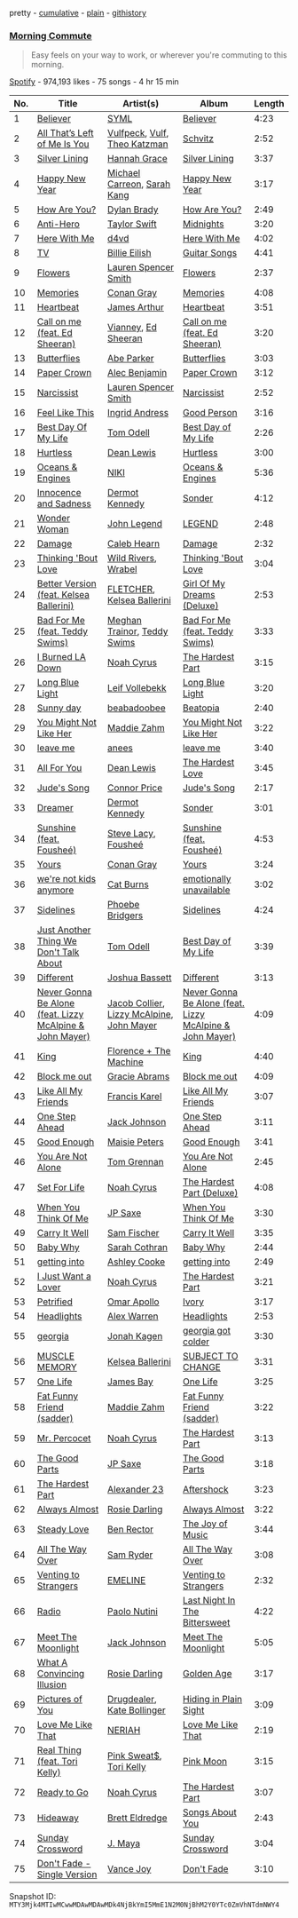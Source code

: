 pretty - [cumulative](/playlists/cumulative/37i9dQZF1DX2MyUCsl25eb.md) - [plain](/playlists/plain/37i9dQZF1DX2MyUCsl25eb) - [githistory](https://github.githistory.xyz/mackorone/spotify-playlist-archive/blob/main/playlists/plain/37i9dQZF1DX2MyUCsl25eb)

### [Morning Commute](https://open.spotify.com/playlist/37i9dQZF1DX2MyUCsl25eb)

> Easy feels on your way to work, or wherever you're commuting to this morning.

[Spotify](https://open.spotify.com/user/spotify) - 974,193 likes - 75 songs - 4 hr 15 min

| No. | Title | Artist(s) | Album | Length |
|---|---|---|---|---|
| 1 | [Believer](https://open.spotify.com/track/4QthYp34wrGAPQEvbz9QNS) | [SYML](https://open.spotify.com/artist/6AyATGg7mDgBlZ4N5uNog0) | [Believer](https://open.spotify.com/album/0h77eG0HVYZ2ki4T9qIHou) | 4:23 |
| 2 | [All That’s Left of Me Is You](https://open.spotify.com/track/54Aa3U7MwohGZz56LMi0Ng) | [Vulfpeck](https://open.spotify.com/artist/7pXu47GoqSYRajmBCjxdD6), [Vulf](https://open.spotify.com/artist/1kkjXmcMmibTegsw0JtDwv), [Theo Katzman](https://open.spotify.com/artist/2a4lU7F8toqKpb5v6Ftqya) | [Schvitz](https://open.spotify.com/album/3TcGOgTAOLfRN69R74hxmI) | 2:52 |
| 3 | [Silver Lining](https://open.spotify.com/track/5OqNp1GnyErifeRgHgBdNn) | [Hannah Grace](https://open.spotify.com/artist/597GQ9dmhOQoBfqmfQINKB) | [Silver Lining](https://open.spotify.com/album/6L53ehiafsAH3fzCJQcuGk) | 3:37 |
| 4 | [Happy New Year](https://open.spotify.com/track/5pylf1BFd80ENsoxC0k8g3) | [Michael Carreon](https://open.spotify.com/artist/5rYJsXiNw3NxHJfOxtmDuC), [Sarah Kang](https://open.spotify.com/artist/0MBNzfGHTiPYag4DupDXUj) | [Happy New Year](https://open.spotify.com/album/3EYSRZ16OqZaxApUWmKOAP) | 3:17 |
| 5 | [How Are You?](https://open.spotify.com/track/66Ax82JB40Iq5G2YykYMUQ) | [Dylan Brady](https://open.spotify.com/artist/69Lf9TlJ7qID862aDGbZx1) | [How Are You?](https://open.spotify.com/album/7vbuUTprIXVeJEXtEPOn69) | 2:49 |
| 6 | [Anti\-Hero](https://open.spotify.com/track/0V3wPSX9ygBnCm8psDIegu) | [Taylor Swift](https://open.spotify.com/artist/06HL4z0CvFAxyc27GXpf02) | [Midnights](https://open.spotify.com/album/151w1FgRZfnKZA9FEcg9Z3) | 3:20 |
| 7 | [Here With Me](https://open.spotify.com/track/78Sw5GDo6AlGwTwanjXbGh) | [d4vd](https://open.spotify.com/artist/5y8tKLUfMvliMe8IKamR32) | [Here With Me](https://open.spotify.com/album/0OuoHWf8yB0TPzoBWw1R1S) | 4:02 |
| 8 | [TV](https://open.spotify.com/track/3GYlZ7tbxLOxe6ewMNVTkw) | [Billie Eilish](https://open.spotify.com/artist/6qqNVTkY8uBg9cP3Jd7DAH) | [Guitar Songs](https://open.spotify.com/album/1YPWxMpQEC8kcOuefgXbhj) | 4:41 |
| 9 | [Flowers](https://open.spotify.com/track/6Z165JvPnS8PYvGW8oLGLc) | [Lauren Spencer Smith](https://open.spotify.com/artist/79AyR6ATpj2LTPxfb6FX50) | [Flowers](https://open.spotify.com/album/03sQVTmOjeFVi8GsSaJSNV) | 2:37 |
| 10 | [Memories](https://open.spotify.com/track/7AYP21Q4qnxw2WxETEvSRb) | [Conan Gray](https://open.spotify.com/artist/4Uc8Dsxct0oMqx0P6i60ea) | [Memories](https://open.spotify.com/album/2W5QlcRZ0zCwFk3pSK6PZd) | 4:08 |
| 11 | [Heartbeat](https://open.spotify.com/track/2RSHP21KqTUkCfy4xgwuN1) | [James Arthur](https://open.spotify.com/artist/4IWBUUAFIplrNtaOHcJPRM) | [Heartbeat](https://open.spotify.com/album/5Bsydl8rvTJkqZBFU8vv0d) | 3:51 |
| 12 | [Call on me \(feat\. Ed Sheeran\)](https://open.spotify.com/track/2RO4aPByijQUqBZhYm1apz) | [Vianney](https://open.spotify.com/artist/4Nrd0CtP8txoQhnnlRA6V6), [Ed Sheeran](https://open.spotify.com/artist/6eUKZXaKkcviH0Ku9w2n3V) | [Call on me \(feat\. Ed Sheeran\)](https://open.spotify.com/album/23uCYiDGcfNkrKbGAfMTLx) | 3:20 |
| 13 | [Butterflies](https://open.spotify.com/track/6Xa2rrTpSLkpx887Y115mO) | [Abe Parker](https://open.spotify.com/artist/5V61WloeXM3XLslOqJ8RES) | [Butterflies](https://open.spotify.com/album/2x3wUvuuBFYY0XEcm3Xp1U) | 3:03 |
| 14 | [Paper Crown](https://open.spotify.com/track/2fB0qwP98V9Yrv3mgR6IJJ) | [Alec Benjamin](https://open.spotify.com/artist/5IH6FPUwQTxPSXurCrcIov) | [Paper Crown](https://open.spotify.com/album/7sQDzWYBQavRBvvamkslFe) | 3:12 |
| 15 | [Narcissist](https://open.spotify.com/track/23oYG6HAbahMQEtjk0M7GK) | [Lauren Spencer Smith](https://open.spotify.com/artist/79AyR6ATpj2LTPxfb6FX50) | [Narcissist](https://open.spotify.com/album/4S2n167mDtS0sMPrHzcvGr) | 2:52 |
| 16 | [Feel Like This](https://open.spotify.com/track/4QWXSTeUHFzU0INh7SNqSU) | [Ingrid Andress](https://open.spotify.com/artist/0jPnVIasXzBYjrlpO5irii) | [Good Person](https://open.spotify.com/album/3Ua9kX869krW1M3UjEJVPv) | 3:16 |
| 17 | [Best Day Of My Life](https://open.spotify.com/track/1MtqOE9Uy6SZjPnBi1X7pQ) | [Tom Odell](https://open.spotify.com/artist/2txHhyCwHjUEpJjWrEyqyX) | [Best Day of My Life](https://open.spotify.com/album/1uwRGASmRNUTbd4KD3A6bw) | 2:26 |
| 18 | [Hurtless](https://open.spotify.com/track/6HJizCbaqaEQG1eLjn341Z) | [Dean Lewis](https://open.spotify.com/artist/3QSQFmccmX81fWCUSPTS7y) | [Hurtless](https://open.spotify.com/album/1WKIR7hhHN1DvJPn09gIST) | 3:00 |
| 19 | [Oceans & Engines](https://open.spotify.com/track/3vZk7OAUjMtVDNC852aNqi) | [NIKI](https://open.spotify.com/artist/2kxP07DLgs4xlWz8YHlvfh) | [Oceans & Engines](https://open.spotify.com/album/2va673nk2JXgCxJeTiZdM9) | 5:36 |
| 20 | [Innocence and Sadness](https://open.spotify.com/track/1nJatkqxWH7TQwBrP39yNd) | [Dermot Kennedy](https://open.spotify.com/artist/5KNNVgR6LBIABRIomyCwKJ) | [Sonder](https://open.spotify.com/album/0YlJpX1XiE8ghnRJCU0Dwv) | 4:12 |
| 21 | [Wonder Woman](https://open.spotify.com/track/3BLWGYOcy1svvsBByeFxLh) | [John Legend](https://open.spotify.com/artist/5y2Xq6xcjJb2jVM54GHK3t) | [LEGEND](https://open.spotify.com/album/0kRBs6M0VbrourQ6fYbCiJ) | 2:48 |
| 22 | [Damage](https://open.spotify.com/track/7M2UiRCmybJ5fuT7Wc2iDR) | [Caleb Hearn](https://open.spotify.com/artist/0EiNdCUwM4B5GkTInLAyuj) | [Damage](https://open.spotify.com/album/0EkRimDVbqb9fGHXYCb2pO) | 2:32 |
| 23 | [Thinking 'Bout Love](https://open.spotify.com/track/0YHH3qK8Ntqxcc2GFkRrPh) | [Wild Rivers](https://open.spotify.com/artist/59sBwR0jPSTrbMtuTkRPN5), [Wrabel](https://open.spotify.com/artist/7r2uG6BlFXKcwmh9ItqlII) | [Thinking 'Bout Love](https://open.spotify.com/album/1L11rcXButW0xA46an3fRP) | 3:04 |
| 24 | [Better Version \(feat\. Kelsea Ballerini\)](https://open.spotify.com/track/4hVTfI6ZXLt0BAeTZhAalr) | [FLETCHER](https://open.spotify.com/artist/5qa31A9HySw3T7MKWI9bGg), [Kelsea Ballerini](https://open.spotify.com/artist/3RqBeV12Tt7A8xH3zBDDUF) | [Girl Of My Dreams \(Deluxe\)](https://open.spotify.com/album/5KbQGzcWL7VgTeLqjftNWH) | 2:53 |
| 25 | [Bad For Me \(feat\. Teddy Swims\)](https://open.spotify.com/track/7fHeyjwJRzbIlGm4DAvLJ1) | [Meghan Trainor](https://open.spotify.com/artist/6JL8zeS1NmiOftqZTRgdTz), [Teddy Swims](https://open.spotify.com/artist/33qOK5uJ8AR2xuQQAhHump) | [Bad For Me \(feat\. Teddy Swims\)](https://open.spotify.com/album/3cz4txvWNPFpw3xiPYVceu) | 3:33 |
| 26 | [I Burned LA Down](https://open.spotify.com/track/4dEUEEbO25gBn2s9dASnYi) | [Noah Cyrus](https://open.spotify.com/artist/55fhWPvDiMpLnE4ZzNXZyW) | [The Hardest Part](https://open.spotify.com/album/4frBxYchAwQD5z8Z6VTrF3) | 3:15 |
| 27 | [Long Blue Light](https://open.spotify.com/track/3gaH1EhTC53WZeFRj3hGtp) | [Leif Vollebekk](https://open.spotify.com/artist/3jzXlBF2157k4exx7idecs) | [Long Blue Light](https://open.spotify.com/album/44nEv2ygRogxTn2EQUUVei) | 3:20 |
| 28 | [Sunny day](https://open.spotify.com/track/12UQIJePnGeLmpVReYpG2w) | [beabadoobee](https://open.spotify.com/artist/35l9BRT7MXmM8bv2WDQiyB) | [Beatopia](https://open.spotify.com/album/2rhNQbqRNxiNQkDXTffe1V) | 2:40 |
| 29 | [You Might Not Like Her](https://open.spotify.com/track/0BqWEdlRUTCsYlLO5jMItB) | [Maddie Zahm](https://open.spotify.com/artist/5dtPlx7yKOo7KdZGyrfFIq) | [You Might Not Like Her](https://open.spotify.com/album/7ueHZMvIaONsn3w56NMMtF) | 3:22 |
| 30 | [leave me](https://open.spotify.com/track/0vrDGR5ZjdDIBUuDep6yXT) | [anees](https://open.spotify.com/artist/2HPqVfdPh9JkBSlFG5hK6h) | [leave me](https://open.spotify.com/album/68002qOu8hxM87YLHG7Bo5) | 3:40 |
| 31 | [All For You](https://open.spotify.com/track/4eE6KCWXbXyEgLK6NtyzPX) | [Dean Lewis](https://open.spotify.com/artist/3QSQFmccmX81fWCUSPTS7y) | [The Hardest Love](https://open.spotify.com/album/17cNWP1FoUxSTwr3ki8MnX) | 3:45 |
| 32 | [Jude's Song](https://open.spotify.com/track/6CKU2H5ZhY27Toecau0JbO) | [Connor Price](https://open.spotify.com/artist/5zixe6AbgXPqt4c1uSl94L) | [Jude's Song](https://open.spotify.com/album/6rp0vpNf14iZJ1QCDJfHo9) | 2:17 |
| 33 | [Dreamer](https://open.spotify.com/track/2k28LZ2gQAwpNn3c4i5XQb) | [Dermot Kennedy](https://open.spotify.com/artist/5KNNVgR6LBIABRIomyCwKJ) | [Sonder](https://open.spotify.com/album/0YlJpX1XiE8ghnRJCU0Dwv) | 3:01 |
| 34 | [Sunshine \(feat\. Fousheé\)](https://open.spotify.com/track/0mRbKcvmbbUtfFyfeFHCJa) | [Steve Lacy](https://open.spotify.com/artist/57vWImR43h4CaDao012Ofp), [Fousheé](https://open.spotify.com/artist/6trIghKwHRUyxwvm66HLHH) | [Sunshine \(feat\. Fousheé\)](https://open.spotify.com/album/7gZSlFN7JLTjoBMEmApXHk) | 4:53 |
| 35 | [Yours](https://open.spotify.com/track/7BpqydHSxMviDR0DNTne6J) | [Conan Gray](https://open.spotify.com/artist/4Uc8Dsxct0oMqx0P6i60ea) | [Yours](https://open.spotify.com/album/2i4vxgeB2Sn97KeBs2vYtO) | 3:24 |
| 36 | [we're not kids anymore](https://open.spotify.com/track/43ZTfozcXRTukqENA3TXqe) | [Cat Burns](https://open.spotify.com/artist/6WFDpw4u23uSpon4BHvFRn) | [emotionally unavailable](https://open.spotify.com/album/3IdEptw0LPQv9qNLbxkdAU) | 3:02 |
| 37 | [Sidelines](https://open.spotify.com/track/4SKvKJaqkRl1bUZWEqTYzl) | [Phoebe Bridgers](https://open.spotify.com/artist/1r1uxoy19fzMxunt3ONAkG) | [Sidelines](https://open.spotify.com/album/7tCdWRuurBiq82DvVDCGgF) | 4:24 |
| 38 | [Just Another Thing We Don't Talk About](https://open.spotify.com/track/2FjX5cfe8tBV4Qd6ELhUNf) | [Tom Odell](https://open.spotify.com/artist/2txHhyCwHjUEpJjWrEyqyX) | [Best Day of My Life](https://open.spotify.com/album/1uwRGASmRNUTbd4KD3A6bw) | 3:39 |
| 39 | [Different](https://open.spotify.com/track/0vJBL4Dx9aVFsHSqdApU3H) | [Joshua Bassett](https://open.spotify.com/artist/4VdV2qRAYBLINR6uU72V1J) | [Different](https://open.spotify.com/album/1ual1IVLCoseGtHPoTpE5D) | 3:13 |
| 40 | [Never Gonna Be Alone \(feat\. Lizzy McAlpine & John Mayer\)](https://open.spotify.com/track/5m9OR6G4lNt9Da6dy1xpHx) | [Jacob Collier](https://open.spotify.com/artist/0QWrMNukfcVOmgEU0FEDyD), [Lizzy McAlpine](https://open.spotify.com/artist/1GmsPCcpKgF9OhlNXjOsbS), [John Mayer](https://open.spotify.com/artist/0hEurMDQu99nJRq8pTxO14) | [Never Gonna Be Alone \(feat\. Lizzy McAlpine & John Mayer\)](https://open.spotify.com/album/0rFjAGsF5UhG8hPeirWaHV) | 4:09 |
| 41 | [King](https://open.spotify.com/track/1VSngtLdJhrlfHkLxTyOXK) | [Florence + The Machine](https://open.spotify.com/artist/1moxjboGR7GNWYIMWsRjgG) | [King](https://open.spotify.com/album/1kGXtKuYw5WuWUsMKKsTOE) | 4:40 |
| 42 | [Block me out](https://open.spotify.com/track/7AX1eCw6qcX54PrDylynJr) | [Gracie Abrams](https://open.spotify.com/artist/4tuJ0bMpJh08umKkEXKUI5) | [Block me out](https://open.spotify.com/album/3gRzJoa3WSp3XUD585RRvN) | 4:09 |
| 43 | [Like All My Friends](https://open.spotify.com/track/70Vjb8pcNJT2HVfDLC2MJo) | [Francis Karel](https://open.spotify.com/artist/2ICBdsgeKJwqgRZv2yU5s6) | [Like All My Friends](https://open.spotify.com/album/41cZLPaKv1sqOsLdbeGGoq) | 3:07 |
| 44 | [One Step Ahead](https://open.spotify.com/track/0MbqHR99kNqNrW3vCmSBRo) | [Jack Johnson](https://open.spotify.com/artist/3GBPw9NK25X1Wt2OUvOwY3) | [One Step Ahead](https://open.spotify.com/album/1CnJ8xFUzWfQUS6MhAkZNt) | 3:11 |
| 45 | [Good Enough](https://open.spotify.com/track/5fuNhRavX030PFZ42Am6Vn) | [Maisie Peters](https://open.spotify.com/artist/2RVvqRBon9NgaGXKfywDSs) | [Good Enough](https://open.spotify.com/album/4eWDu7RMRXyXo6MvqLujDk) | 3:41 |
| 46 | [You Are Not Alone](https://open.spotify.com/track/1p5XERqVW5EnTRoR3I5mBQ) | [Tom Grennan](https://open.spotify.com/artist/5SHxzwjek1Pipl1Yk11UHv) | [You Are Not Alone](https://open.spotify.com/album/68exeZ4qrJuj2Axr5uiKfx) | 2:45 |
| 47 | [Set For Life](https://open.spotify.com/track/6W9w3qHhJMALd82l6do6F3) | [Noah Cyrus](https://open.spotify.com/artist/55fhWPvDiMpLnE4ZzNXZyW) | [The Hardest Part \(Deluxe\)](https://open.spotify.com/album/7jeMBMO8h8d3H7opdsNfIy) | 4:08 |
| 48 | [When You Think Of Me](https://open.spotify.com/track/7t99DAaOhydc0GoqkiqfEi) | [JP Saxe](https://open.spotify.com/artist/66W9LaWS0DPdL7Sz8iYGYe) | [When You Think Of Me](https://open.spotify.com/album/3nQfozW8aZswzUSoJmMpZH) | 3:30 |
| 49 | [Carry It Well](https://open.spotify.com/track/6VgwZIrbmxcmPOYgpuoBeq) | [Sam Fischer](https://open.spotify.com/artist/6L1XC7NrmgWRlwAeLJvVtA) | [Carry It Well](https://open.spotify.com/album/2BW5OzoFjPQySYW14Syiyy) | 3:35 |
| 50 | [Baby Why](https://open.spotify.com/track/7qLUUHpvOezSnNERh4IRPx) | [Sarah Cothran](https://open.spotify.com/artist/3kft86DbqCNr7rjq3pEj0G) | [Baby Why](https://open.spotify.com/album/0zOk2HI3PFMENdCrYXc3gu) | 2:44 |
| 51 | [getting into](https://open.spotify.com/track/0tabwXMEh3t7MkeKa95oIp) | [Ashley Cooke](https://open.spotify.com/artist/2qwXeRk8VBAegbUnf3xdyi) | [getting into](https://open.spotify.com/album/6EJSIvZH0UbqEzuhyxnnC3) | 2:49 |
| 52 | [I Just Want a Lover](https://open.spotify.com/track/6whql8yh4n96c8Zl4MYkVG) | [Noah Cyrus](https://open.spotify.com/artist/55fhWPvDiMpLnE4ZzNXZyW) | [The Hardest Part](https://open.spotify.com/album/4frBxYchAwQD5z8Z6VTrF3) | 3:21 |
| 53 | [Petrified](https://open.spotify.com/track/0G41EUi3xiwUR6iOtXAQCz) | [Omar Apollo](https://open.spotify.com/artist/5FxD8fkQZ6KcsSYupDVoSO) | [Ivory](https://open.spotify.com/album/5z7TD11Qh81Gbf52hd5zAv) | 3:17 |
| 54 | [Headlights](https://open.spotify.com/track/0mzeEr7kHYzVPWF6iTIuwE) | [Alex Warren](https://open.spotify.com/artist/0fTSzq9jAh4c36UVb4V7CB) | [Headlights](https://open.spotify.com/album/2iZdpmmkZ1FmQh179iOc9z) | 2:53 |
| 55 | [georgia](https://open.spotify.com/track/0oWyUnmjpaFWzZNfnQmrGc) | [Jonah Kagen](https://open.spotify.com/artist/5KsRA81UaMVKvLNiwDySfp) | [georgia got colder](https://open.spotify.com/album/0FlFeUoegYdzMZwTOVANE2) | 3:30 |
| 56 | [MUSCLE MEMORY](https://open.spotify.com/track/3rLEBpW17OHOovVl0kcFKZ) | [Kelsea Ballerini](https://open.spotify.com/artist/3RqBeV12Tt7A8xH3zBDDUF) | [SUBJECT TO CHANGE](https://open.spotify.com/album/6twfTQ122kNcHAUXjFbe8a) | 3:31 |
| 57 | [One Life](https://open.spotify.com/track/4TvUATvip5xCKi9GcUsgHG) | [James Bay](https://open.spotify.com/artist/4EzkuveR9pLvDVFNx6foYD) | [One Life](https://open.spotify.com/album/0Q8JYPlSvdnRSJ2XQJLCi8) | 3:25 |
| 58 | [Fat Funny Friend \(sadder\)](https://open.spotify.com/track/3J2k478GV4E9GbFzN7ndgv) | [Maddie Zahm](https://open.spotify.com/artist/5dtPlx7yKOo7KdZGyrfFIq) | [Fat Funny Friend \(sadder\)](https://open.spotify.com/album/5O5IUctGmsLX2FBTDNOCvY) | 3:22 |
| 59 | [Mr\. Percocet](https://open.spotify.com/track/3ONe6SKdO3uRrWLsZePF1p) | [Noah Cyrus](https://open.spotify.com/artist/55fhWPvDiMpLnE4ZzNXZyW) | [The Hardest Part](https://open.spotify.com/album/4frBxYchAwQD5z8Z6VTrF3) | 3:13 |
| 60 | [The Good Parts](https://open.spotify.com/track/02zkVbK2r3BaGMQGm4XPM5) | [JP Saxe](https://open.spotify.com/artist/66W9LaWS0DPdL7Sz8iYGYe) | [The Good Parts](https://open.spotify.com/album/6wnooCp85VRvQfb9oQL1Bj) | 3:18 |
| 61 | [The Hardest Part](https://open.spotify.com/track/1ODRbz1jZsSrTkpTVcYElX) | [Alexander 23](https://open.spotify.com/artist/6sFHvCyqklnJpXC9Nh1aag) | [Aftershock](https://open.spotify.com/album/7wAw42D9HsIAFRy47jo4Vw) | 3:23 |
| 62 | [Always Almost](https://open.spotify.com/track/35FwQrg7thq6kjrHL01QiJ) | [Rosie Darling](https://open.spotify.com/artist/6kDXH8d9LugUAsHIozzDAI) | [Always Almost](https://open.spotify.com/album/5wNsHPJAH2NmuGg8IQ3REM) | 3:22 |
| 63 | [Steady Love](https://open.spotify.com/track/6UOkF086zUgYXnqFxqUvEI) | [Ben Rector](https://open.spotify.com/artist/4AapPt7H6bGH4i7chTulpI) | [The Joy of Music](https://open.spotify.com/album/1l4VD485oDSJM23eWJEWJN) | 3:44 |
| 64 | [All The Way Over](https://open.spotify.com/track/0AGAaQYL0QtGqQCEvHnqZx) | [Sam Ryder](https://open.spotify.com/artist/1rvnJJghrxl1xakJZct08m) | [All The Way Over](https://open.spotify.com/album/4zzRDfFoxSdriNk7cBAE20) | 3:08 |
| 65 | [Venting to Strangers](https://open.spotify.com/track/3SnD4nBGqUk6Tqdj1HnxxA) | [EMELINE](https://open.spotify.com/artist/4S38gbKfKkEbty2YAIDIlV) | [Venting to Strangers](https://open.spotify.com/album/7cc6ray5Tt4NxNhtcd2jBz) | 2:32 |
| 66 | [Radio](https://open.spotify.com/track/45kn9BixcxJID8oNIknocn) | [Paolo Nutini](https://open.spotify.com/artist/7x5rK9BClDQ8wmCkYAGsQp) | [Last Night In The Bittersweet](https://open.spotify.com/album/0dp4Cl0ZqJYJJXIeH6dH1x) | 4:22 |
| 67 | [Meet The Moonlight](https://open.spotify.com/track/6M70kLblnAfCQ9uj8BdcUR) | [Jack Johnson](https://open.spotify.com/artist/3GBPw9NK25X1Wt2OUvOwY3) | [Meet The Moonlight](https://open.spotify.com/album/6A5YfsWJbtLqFenuOQCsDG) | 5:05 |
| 68 | [What A Convincing Illusion](https://open.spotify.com/track/0xErGPogrWKGjWI1bEMLaV) | [Rosie Darling](https://open.spotify.com/artist/6kDXH8d9LugUAsHIozzDAI) | [Golden Age](https://open.spotify.com/album/1UlArx9Z3TTgNGwOQ2yubC) | 3:17 |
| 69 | [Pictures of You](https://open.spotify.com/track/1XXwItGFhOuvQmopWby2dP) | [Drugdealer](https://open.spotify.com/artist/0tMnuEXTeJeHbslcV8OybJ), [Kate Bollinger](https://open.spotify.com/artist/4eArh1v6UwBbKkjdgHCned) | [Hiding in Plain Sight](https://open.spotify.com/album/7kaw62RSTT97qeCUyURCLN) | 3:09 |
| 70 | [Love Me Like That](https://open.spotify.com/track/4iAIwW9LIaRc0elSN0EX5Z) | [NERIAH](https://open.spotify.com/artist/1dUrqVHcv2FCXxlIqzIbiG) | [Love Me Like That](https://open.spotify.com/album/5IXVmq7591VkI4Yy4xw33g) | 2:19 |
| 71 | [Real Thing \(feat\. Tori Kelly\)](https://open.spotify.com/track/4Nk5iJrw4u7vJ6nGXosuxk) | [Pink Sweat$](https://open.spotify.com/artist/1W7FNibLa0O0b572tB2w7t), [Tori Kelly](https://open.spotify.com/artist/1vSN1fsvrzpbttOYGsliDr) | [Pink Moon](https://open.spotify.com/album/5MxLgiQF7yvC7SVMghxPZ1) | 3:15 |
| 72 | [Ready to Go](https://open.spotify.com/track/5qkZ6PPFjweR2yOKUGUDX3) | [Noah Cyrus](https://open.spotify.com/artist/55fhWPvDiMpLnE4ZzNXZyW) | [The Hardest Part](https://open.spotify.com/album/4frBxYchAwQD5z8Z6VTrF3) | 3:07 |
| 73 | [Hideaway](https://open.spotify.com/track/0H8fpWWucq2qFc4G03T4aI) | [Brett Eldredge](https://open.spotify.com/artist/0qSX3s5pJnAlSsgsCne8Cz) | [Songs About You](https://open.spotify.com/album/1iXa6jhEEAwVjuqXbt1sbS) | 2:43 |
| 74 | [Sunday Crossword](https://open.spotify.com/track/3CB973XnoNN2QBAF5yaBxU) | [J\. Maya](https://open.spotify.com/artist/6uFYqDeLIwfURuF1yxVqJU) | [Sunday Crossword](https://open.spotify.com/album/6m0eoETUxlI5sWCW6e9akR) | 3:04 |
| 75 | [Don't Fade \- Single Version](https://open.spotify.com/track/0m3hslcOQomyJh8Mz7hdrX) | [Vance Joy](https://open.spotify.com/artist/10exVja0key0uqUkk6LJRT) | [Don't Fade](https://open.spotify.com/album/0z7QrHUhqM60ZPsNFzxMpx) | 3:10 |

Snapshot ID: `MTY3Mjk4MTIwMCwwMDAwMDAwMDk4NjBkYmI5MmE1N2M0NjBhM2Y0YTc0ZmVhNTdmNWY4`
